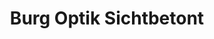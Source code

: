---
title: "Burg Optik Sichtbetont"
url: /neuburg-an-der-donau/burg-optik-sichtbetont/
shop: Optiker
---